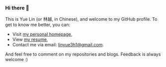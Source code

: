### Hi there 👋

This is Yue Lin (or 林越, in Chinese), and welcome to my GitHub profile. To get to know me better, you can:

- Visit [my personal homepage](https://yuelin301.github.io/),
- View [my resume](https://yuelin301.github.io/about/),
- Contact me via email: [linyue3h1@gmail.com](linyue3h1@gmail.com).

And feel free to comment on my repositories and blogs. Feedback is always welcome :)
